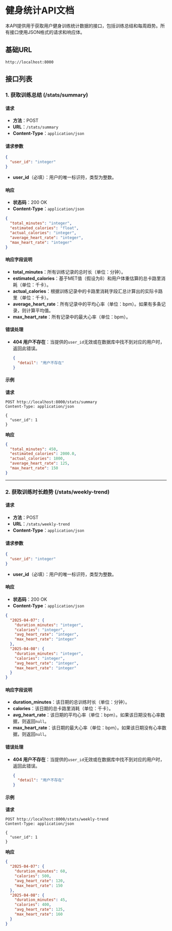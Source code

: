 # 健身统计API文档

本API提供用于获取用户健身训练统计数据的接口，包括训练总结和每周趋势。所有接口使用JSON格式的请求和响应体。

## 基础URL
`http://localhost:8000`

## 接口列表

### 1. 获取训练总结 (/stats/summary)

#### 请求
- **方法**：POST  
- **URL**：`/stats/summary`  
- **Content-Type**：`application/json`  

#### 请求参数
```json
{
  "user_id": "integer"
}
```
- **user_id**（必填）：用户的唯一标识符，类型为整数。

#### 响应
- **状态码**：200 OK  
- **Content-Type**：`application/json`

```json
{
  "total_minutes": "integer",
  "estimated_calories": "float",
  "actual_calories": "integer",
  "average_heart_rate": "integer",
  "max_heart_rate": "integer"
}
```

#### 响应字段说明
- **total_minutes**：所有训练记录的总时长（单位：分钟）。  
- **estimated_calories**：基于MET值（假设为8）和用户体重估算的总卡路里消耗（单位：千卡）。  
- **actual_calories**：根据训练记录中的卡路里消耗字段汇总计算出的实际卡路里（单位：千卡）。  
- **average_heart_rate**：所有记录中的平均心率（单位：bpm）。如果有多条记录，则计算平均值。  
- **max_heart_rate**：所有记录中的最大心率（单位：bpm）。

#### 错误处理
- **404 用户不存在**：当提供的`user_id`无效或在数据库中找不到对应的用户时，返回此错误。  
  ```json
  {
    "detail": "用户不存在"
  }
  ```

#### 示例
**请求**  
```
POST http://localhost:8000/stats/summary
Content-Type: application/json

{
  "user_id": 1
}
```

**响应**  
```json
{
  "total_minutes": 450,
  "estimated_calories": 2000.0,
  "actual_calories": 1800,
  "average_heart_rate": 125,
  "max_heart_rate": 150
}
```

---

### 2. 获取训练时长趋势 (/stats/weekly-trend)

#### 请求
- **方法**：POST  
- **URL**：`/stats/weekly-trend`  
- **Content-Type**：`application/json`  

#### 请求参数
```json
{
  "user_id": "integer"
}
```
- **user_id**（必填）：用户的唯一标识符，类型为整数。

#### 响应
- **状态码**：200 OK  
- **Content-Type**：`application/json`

```json
{
  "2025-04-07": {
    "duration_minutes": "integer",
    "calories": "integer",
    "avg_heart_rate": "integer",
    "max_heart_rate": "integer"
  },
  "2025-04-08": {
    "duration_minutes": "integer",
    "calories": "integer",
    "avg_heart_rate": "integer",
    "max_heart_rate": "integer"
  }
}
```

#### 响应字段说明
- **duration_minutes**：该日期的总训练时长（单位：分钟）。  
- **calories**：该日期的总卡路里消耗（单位：千卡）。  
- **avg_heart_rate**：该日期的平均心率（单位：bpm）。如果该日期没有心率数据，则返回`null`。  
- **max_heart_rate**：该日期的最大心率（单位：bpm）。如果该日期没有心率数据，则返回`null`。

#### 错误处理
- **404 用户不存在**：当提供的`user_id`无效或在数据库中找不到对应的用户时，返回此错误。  
  ```json
  {
    "detail": "用户不存在"
  }
  ```

#### 示例
**请求**  
```
POST http://localhost:8000/stats/weekly-trend
Content-Type: application/json

{
  "user_id": 1
}
```

**响应**  
```json
{
  "2025-04-07": {
    "duration_minutes": 60,
    "calories": 500,
    "avg_heart_rate": 120,
    "max_heart_rate": 150
  },
  "2025-04-08": {
    "duration_minutes": 45,
    "calories": 400,
    "avg_heart_rate": 125,
    "max_heart_rate": 160
  }
}
```